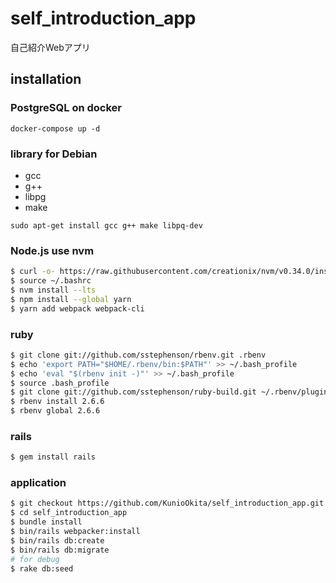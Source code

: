 # self_introduction_app
自己紹介Webアプリ

## installation

### PostgreSQL on docker

```
docker-compose up -d
```

[How to use this image]:https://hub.docker.com/_/postgres

### library for Debian

- gcc
- g++
- libpg
- make
```
sudo apt-get install gcc g++ make libpq-dev
```

### Node.js use nvm

```bash
$ curl -o- https://raw.githubusercontent.com/creationix/nvm/v0.34.0/install.sh | bash
$ source ~/.bashrc 
$ nvm install --lts
$ npm install --global yarn
$ yarn add webpack webpack-cli
```

### ruby

```bash
$ git clone git://github.com/sstephenson/rbenv.git .rbenv
$ echo 'export PATH="$HOME/.rbenv/bin:$PATH"' >> ~/.bash_profile
$ echo 'eval "$(rbenv init -)"' >> ~/.bash_profile
$ source .bash_profile 
$ git clone git://github.com/sstephenson/ruby-build.git ~/.rbenv/plugins/ruby-build
$ rbenv install 2.6.6
$ rbenv global 2.6.6
```

### rails

```bash
$ gem install rails
```

### application

```bash
$ git checkout https://github.com/KunioOkita/self_introduction_app.git
$ cd self_introduction_app
$ bundle install
$ bin/rails webpacker:install
$ bin/rails db:create
$ bin/rails db:migrate
# for debug
$ rake db:seed
```
